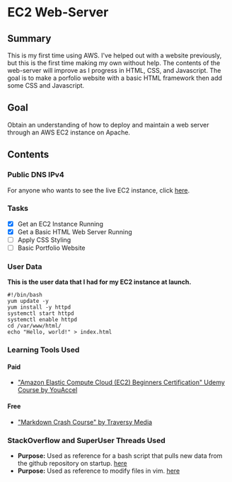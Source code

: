 # EC2 Web-Server
## Summary
This is my first time using AWS. I've helped out with a website previously, but this is the first time making my own without help. The contents of the web-server will improve as I progress in HTML, CSS, and Javascript. The goal is to make a porfolio website with a basic HTML framework then add some CSS and Javascript.

## Goal
Obtain an understanding of how to deploy and maintain a web server through an AWS EC2 instance on Apache.

## Contents

### Public DNS IPv4

For anyone who wants to see the live EC2 instance, click [here](http://ec2-54-149-25-154.us-west-2.compute.amazonaws.com).

### Tasks
* [x] Get an EC2 Instance Running
* [x] Get a Basic HTML Web Server Running
* [ ] Apply CSS Styling
* [ ] Basic Portfolio Website

### User Data
**This is the user data that I had for my EC2 instance at launch.**
```
#!/bin/bash
yum update -y
yum install -y httpd
systemctl start httpd
systemctl enable httpd
cd /var/www/html/
echo "Hello, world!" > index.html
```

### Learning Tools Used
#### Paid
* ["Amazon Elastic Compute Cloud (EC2) Beginners Certification" Udemy Course by YouAccel](https://www.udemy.com/share/105nzg3@LMUCniwnz79Iz1TTyOcdvDsecSxWE71Oh-1MaSo5RD51toyK8gsXayz2LP08fpTi/)
#### Free
* ["Markdown Crash Course" by Traversy Media](https://www.youtube.com/watch?v=HUBNt18RFbo)

### StackOverflow and SuperUser Threads Used
* **Purpose:** Used as reference for a bash script that pulls new data from the github repository on startup. [here](https://stackoverflow.com/questions/60072643/how-to-automatically-start-execute-and-stop-ec2)
* **Purpose:** Used as reference to modify files in vim. [here](https://superuser.com/questions/694450/using-vim-to-force-edit-a-file-when-you-opened-without-permissions)
